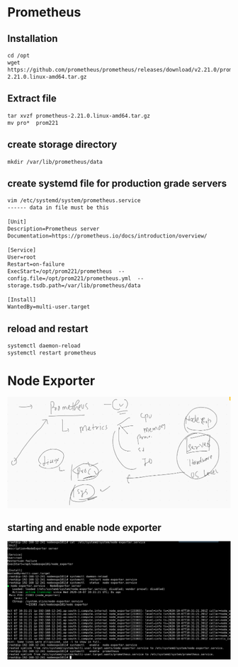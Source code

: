 #  Prometheus 

## Installation 

```
cd /opt
wget https://github.com/prometheus/prometheus/releases/download/v2.21.0/prometheus-2.21.0.linux-amd64.tar.gz

```

## Extract file 

```
tar xvzf prometheus-2.21.0.linux-amd64.tar.gz
mv pro*  prom221

```

## create storage directory 

```
mkdir /var/lib/prometheus/data
```

## create systemd file for production grade servers

```
vim /etc/systemd/system/prometheus.service
------ data in file must be this 

[Unit]
Description=Prometheus server 
Documentation=https://prometheus.io/docs/introduction/overview/

[Service]
User=root
Restart=on-failure
ExecStart=/opt/prom221/prometheus  --config.file=/opt/prom221/prometheus.yml  --storage.tsdb.path=/var/lib/prometheus/data

[Install]
WantedBy=multi-user.target

```

## reload and restart 

```
systemctl daemon-reload
systemctl restart prometheus

```

# Node Exporter 

<img src="node.png">

## starting and enable node exporter

<img src="nodestart.png">
